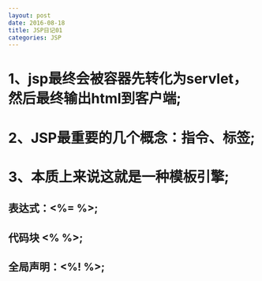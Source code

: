```yaml
---
layout: post
date: 2016-08-18
title: JSP日记01
categories: JSP
---
```


# 1、jsp最终会被容器先转化为servlet，然后最终输出html到客户端;
# 2、JSP最重要的几个概念：指令、标签;
# 3、本质上来说这就是一种模板引擎;
## 表达式：<%= %>;
## 代码块 <% %>;
## 全局声明：<%! %>;
